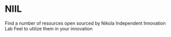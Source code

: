 # NIIL
Find a number of resources open sourced by Nikola Independent Innovation Lab
Feel to utilize them in your innovation
